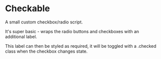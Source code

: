 Checkable
=========

A small custom checkbox/radio script.

It's super basic - wraps the radio buttons and checkboxes with an additional label.

This label can then be styled as required, it will be toggled with a .checked class when the checkbox changes state.
